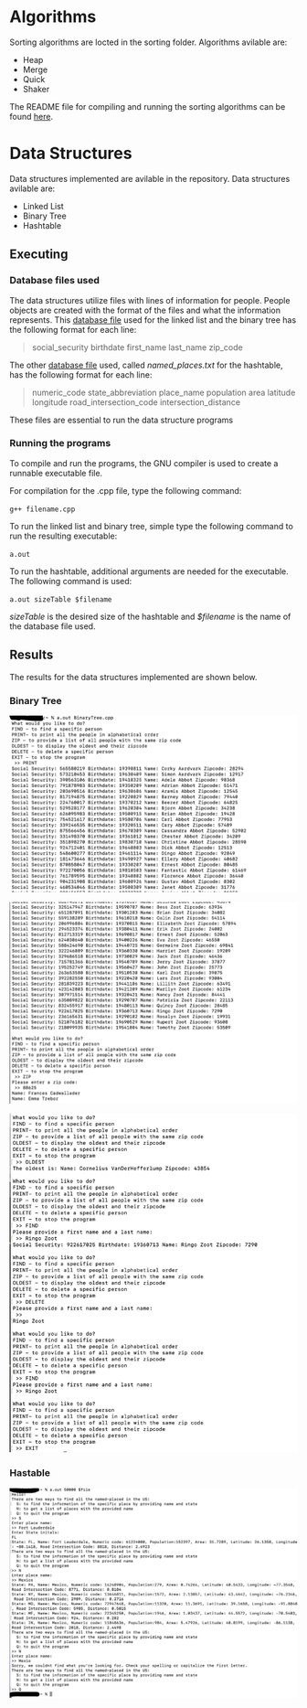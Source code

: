 # Algorithms
Sorting algorithms are locted in the sorting folder. Algorithms avilable are:
- Heap
- Merge
- Quick
- Shaker

The README file for compiling and running the sorting algorithms can be found [here](sorting/README.md).

# Data Structures
Data structures implemented are avilable in the repository. Data structures avilable are:
- Linked List
- Binary Tree
- Hashtable

## Executing
### Database files used
The data structures utilize files with lines of information for people. People objects are created with the format of the files and what the information represents. 
This [database file](database.txt) used for the linked list and the binary tree has the following format for each line:

> social_security birthdate first_name last_name zip_code

The other [database file](named-places.txt) used, called *named_places.txt* for the hashtable, has the following format for each line:

> numeric_code state_abbreviation place_name population area latitude longitude road_intersection_code intersection_distance

These files are essential to run the data structure programs

### Running the programs
To compile and run the programs, the GNU compiler is used to create a runnable executable file.

For compilation for the .cpp file, type the following command:

`g++ filename.cpp`

To run the linked list and binary tree, simple type the following command to run the resulting executable:

`a.out`

To run the hashtable, additional arguments are needed for the executable. The following command is used:

`a.out sizeTable $filename`

*sizeTable* is the desired size of the hashtable and *$filename* is the name of the database file used.

## Results
The results for the data structures implemented are shown below. 

### Binary Tree
![binay tree first picture](images/binarytree.jpg)

![binary tree secound picture](images/binarytree2.png)

![binary tree third picture](images/binarytree3.png)

### Hastable
![hashtable picture](images/hashtable.jpg)
